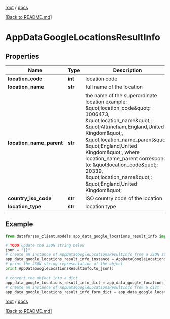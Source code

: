 [root](./../ "root") / [docs](./ "docs")

[[Back to README.md]](./../README.md "[Back to README.md]")

# AppDataGoogleLocationsResultInfo

## Properties

Name | Type | Description | Notes
------------ | ------------- | ------------- | -------------
**location_code** | **int** | location code | [optional]
**location_name** | **str** | full name of the location | [optional]
**location_name_parent** | **str** | the name of the superordinate location example: \&quot;location_code\&quot;: 1006473, \&quot;location_name\&quot;: \&quot;Altrincham,England,United Kingdom\&quot;, \&quot;location_name_parent\&quot;: \&quot;England,United Kingdom\&quot;, where location_name_parent corresponds to: \&quot;location_code\&quot;: 20339, \&quot;location_name\&quot;: \&quot;England,United Kingdom\&quot; | [optional]
**country_iso_code** | **str** | ISO country code of the location | [optional]
**location_type** | **str** | location type | [optional]

## Example

```python
from dataforseo_client.models.app_data_google_locations_result_info import AppDataGoogleLocationsResultInfo

# TODO update the JSON string below
json = "{}"
# create an instance of AppDataGoogleLocationsResultInfo from a JSON string
app_data_google_locations_result_info_instance = AppDataGoogleLocationsResultInfo.from_json(json)
# print the JSON string representation of the object
print AppDataGoogleLocationsResultInfo.to_json()

# convert the object into a dict
app_data_google_locations_result_info_dict = app_data_google_locations_result_info_instance.to_dict()
# create an instance of AppDataGoogleLocationsResultInfo from a dict
app_data_google_locations_result_info_form_dict = app_data_google_locations_result_info.from_dict(app_data_google_locations_result_info_dict)
```

  

[root](./../ "root") / [docs](./ "docs")

[[Back to README.md]](./../README.md "[Back to README.md]")